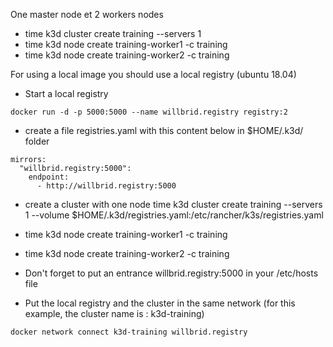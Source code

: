 One master node et 2 workers nodes

- time k3d cluster create training --servers 1
- time k3d node create training-worker1 -c training
- time k3d node create training-worker2 -c training


For using a local image you should use a local registry (ubuntu 18.04)

- Start a local registry 
```
docker run -d -p 5000:5000 --name willbrid.registry registry:2
```

- create a file registries.yaml with this content below in $HOME/.k3d/ folder
```
mirrors:
  "willbrid.registry:5000":
    endpoint:
      - http://willbrid.registry:5000
```

- create a cluster with one node
time k3d cluster create training --servers 1 --volume $HOME/.k3d/registries.yaml:/etc/rancher/k3s/registries.yaml
- time k3d node create training-worker1 -c training
- time k3d node create training-worker2 -c training

- Don't forget to put an entrance willbrid.registry:5000 in your /etc/hosts file

- Put the local registry and the cluster in the same network (for this example, the cluster name is : k3d-training)
```
docker network connect k3d-training willbrid.registry
```